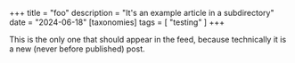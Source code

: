 +++
title = "foo"
description = "It's an example article in a subdirectory"
date = "2024-06-18"
[taxonomies]
tags = [ "testing" ]
+++

This is the only one that should appear in the feed, because technically it is
a new (never before published) post.

